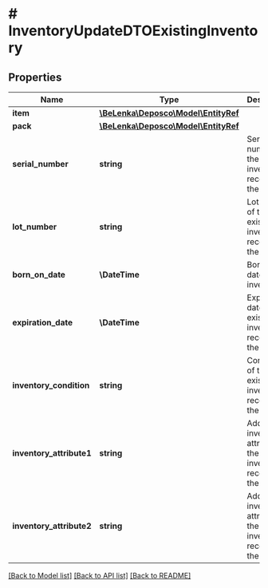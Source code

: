 # # InventoryUpdateDTOExistingInventory

## Properties

Name | Type | Description | Notes
------------ | ------------- | ------------- | -------------
**item** | [**\BeLenka\Deposco\Model\EntityRef**](EntityRef.md) |  | [optional]
**pack** | [**\BeLenka\Deposco\Model\EntityRef**](EntityRef.md) |  | [optional]
**serial_number** | **string** | Serial number of the existing inventory record for the item. | [optional]
**lot_number** | **string** | Lot number of the existing inventory record for the item. | [optional]
**born_on_date** | **\DateTime** | Born on date for the inventory. | [optional]
**expiration_date** | **\DateTime** | Expiration date of the existing inventory record for the item. | [optional]
**inventory_condition** | **string** | Condition of the existing inventory record for the item. | [optional]
**inventory_attribute1** | **string** | Additional inventory attribute for the existing inventory record for the item. | [optional]
**inventory_attribute2** | **string** | Additional inventory attribute for the existing inventory record for the item. | [optional]

[[Back to Model list]](../../README.md#models) [[Back to API list]](../../README.md#endpoints) [[Back to README]](../../README.md)
